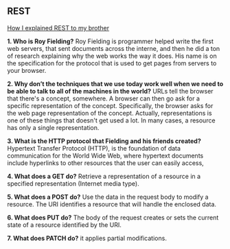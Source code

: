 ## REST

[How I explained REST to my brother](https://gist.github.com/brookr/5977550)

**1. Who is Roy Fielding?**
Roy Fielding is programmer helped write the first web servers, that sent documents across the interne, and then he did a ton of research explaining why the web works the way it does. His name is on the specification for the protocol that is used to get pages from servers to your browser.

**2. Why don’t the techniques that we use today work well when we need to be able to talk to all of the machines in the world?**
URLs tell the browser that there's a concept, somewhere. A browser can then go ask for a specific representation of the concept. Specifically, the browser asks for the web page representation of the concept.
Actually, representations is one of these things that doesn't get used a lot. In many cases, a resource has only a single representation.

**3. What is the HTTP protocol that Fielding and his friends created?**
Hypertext Transfer Protocol (HTTP), is the foundation of data communication for the World Wide Web, where hypertext documents include hyperlinks to other resources that the user can easily access,

**4. What does a GET do?**
Retrieve a representation of a resource in a specified  representation (Internet media type).


**5. What does a POST do?**
Use the data in the request body to modify a resource. The  URI identifies a resource that will handle the enclosed data.


**6. What does PUT do?**
The body of the request creates or sets the current state of a  resource identified by the URI.


**7. What does PATCH do?**
it applies partial modifications.